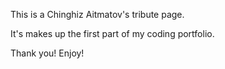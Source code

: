 This is a Chinghiz Aitmatov's tribute page.

It's makes up the first part of my coding portfolio.

Thank you! Enjoy!
